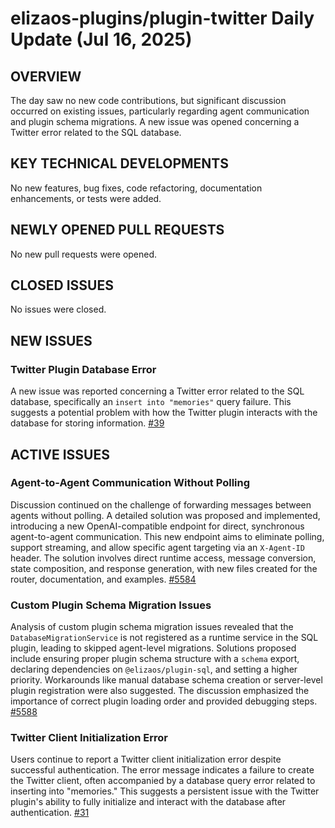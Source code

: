 # elizaos-plugins/plugin-twitter Daily Update (Jul 16, 2025)
## OVERVIEW 
The day saw no new code contributions, but significant discussion occurred on existing issues, particularly regarding agent communication and plugin schema migrations. A new issue was opened concerning a Twitter error related to the SQL database.

## KEY TECHNICAL DEVELOPMENTS

No new features, bug fixes, code refactoring, documentation enhancements, or tests were added.

## NEWLY OPENED PULL REQUESTS
No new pull requests were opened.

## CLOSED ISSUES
No issues were closed.

## NEW ISSUES
### Twitter Plugin Database Error
A new issue was reported concerning a Twitter error related to the SQL database, specifically an `insert into "memories"` query failure. This suggests a potential problem with how the Twitter plugin interacts with the database for storing information. [#39](https://github.com/elizaos-plugins/plugin-twitter/issues/39)

## ACTIVE ISSUES
### Agent-to-Agent Communication Without Polling
Discussion continued on the challenge of forwarding messages between agents without polling. A detailed solution was proposed and implemented, introducing a new OpenAI-compatible endpoint for direct, synchronous agent-to-agent communication. This new endpoint aims to eliminate polling, support streaming, and allow specific agent targeting via an `X-Agent-ID` header. The solution involves direct runtime access, message conversion, state composition, and response generation, with new files created for the router, documentation, and examples. [#5584](https://github.com/elizaos-plugins/plugin-twitter/issues/5584)

### Custom Plugin Schema Migration Issues
Analysis of custom plugin schema migration issues revealed that the `DatabaseMigrationService` is not registered as a runtime service in the SQL plugin, leading to skipped agent-level migrations. Solutions proposed include ensuring proper plugin schema structure with a `schema` export, declaring dependencies on `@elizaos/plugin-sql`, and setting a higher priority. Workarounds like manual database schema creation or server-level plugin registration were also suggested. The discussion emphasized the importance of correct plugin loading order and provided debugging steps. [#5588](https://github.com/elizaos-plugins/plugin-twitter/issues/5588)

### Twitter Client Initialization Error
Users continue to report a Twitter client initialization error despite successful authentication. The error message indicates a failure to create the Twitter client, often accompanied by a database query error related to inserting into "memories." This suggests a persistent issue with the Twitter plugin's ability to fully initialize and interact with the database after authentication. [#31](https://github.com/elizaos-plugins/plugin-twitter/issues/31)
